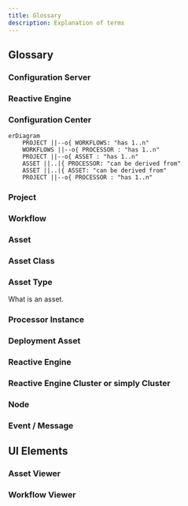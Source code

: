 ```yaml
---
title: Glossary
description: Explanation of terms
---
```

## Glossary

### Configuration Server

### Reactive Engine

### Configuration Center


```mermaid
erDiagram
    PROJECT ||--o{ WORKFLOWS: "has 1..n"
    WORKFLOWS ||--o{ PROCESSOR : "has 1..n"
    PROJECT ||--o{ ASSET : "has 1..n"
    ASSET ||..|{ PROCESSOR: "can be derived from"
    ASSET ||..|{ ASSET: "can be derived from"
    PROJECT ||--o{ PROCESSOR : "has 1..n"
```

### Project

### Workflow

### Asset

### Asset Class

### Asset Type

What is an asset.

### Processor Instance

### Deployment Asset

### Reactive Engine

### Reactive Engine Cluster or simply Cluster

### Node

### Event / Message

## UI Elements

### Asset Viewer
### Workflow Viewer
